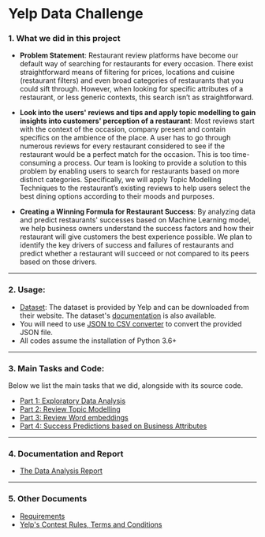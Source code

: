 # Yelp Data Challenge

### 1. What we did in this project

* **Problem Statement**: Restaurant review platforms have become our default way of searching for restaurants for every occasion. There exist straightforward means of filtering for prices, locations and cuisine (restaurant filters) and even broad categories of restaurants that you could sift through. However, when looking for specific attributes of a restaurant, or less generic contexts, this search isn’t as straightforward.

* **Look into the users' reviews and tips and apply topic modelling to gain insights into customers' perception of a restaurant**: Most reviews start with the context of the occasion, company present and contain specifics on the ambience of the place. A user has to go through numerous reviews for every restaurant considered to see if the restaurant would be a perfect match for the occasion. This is too time-consuming a process. Our team is looking to provide a solution to this problem by enabling users to search for restaurants based on more distinct categories. Specifically, we will apply Topic Modelling Techniques to the restaurant’s existing reviews to help users select the best dining options according to their moods and purposes.    

* **Creating a Winning Formula for Restaurant Success**: By analyzing data and predict restaurants' successes based on Machine Learning model, we help business owners understand the success factors and how their restaurant will give customers the best experience possible. We plan to identify the key drivers of success and failures of restaurants and predict whether a restaurant will succeed or not compared to its peers based on those drivers.
----------------------
### 2. Usage:
- [Dataset](https://www.yelp.com/dataset): The dataset is provided by Yelp and can be downloaded from their website. The dataset's [documentation](https://www.yelp.com/dataset/documentation/main) is also available.
- You will need to use [JSON to CSV converter](https://github.com/sahilarora93/Yelp_data_challenge/blob/master/json_to_csv_converter.py) to convert the provided JSON file. 
- All codes assume the installation of Python 3.6+ 

----------------------
### 3. Main Tasks and Code:

Below we list the main tasks that we did, alongside with its source code.

- [Part 1: Exploratory Data Analysis](https://github.com/sahilarora93/Yelp_data_challenge/blob/master/Part%201%20-%20Exploratory%20Data%20Analysis.ipynb)
- [Part 2: Review Topic Modelling](https://github.com/sahilarora93/Yelp_data_challenge/blob/master/Part%202%20-%20Review%20Topic%20Modelling.ipynb)
- [Part 3: Review Word embeddings](https://github.com/sahilarora93/Yelp_data_challenge/blob/master/Part%203%20-%20Reviews%20Word%20embeddings.ipynb)
- [Part 4: Success Predictions based on Business Attributes](https://github.com/sahilarora93/Yelp_data_challenge/blob/master/Part%204%20-%20Success%20Predictions%20based%20on%20Business%20Attributes.ipynb)
-------------------------------------
### 4. Documentation and Report

- [The Data Analysis Report](https://github.com/sahilarora93/Yelp_data_challenge/blob/master/%5BReport%5D%20Yelp%20Data%20Project.pdf)

-------------------------------------
### 5. Other Documents

- [Requirements](https://github.com/sahilarora93/Yelp_data_challenge/blob/master/requirements.txt)
- [Yelp's Contest Rules, Terms and Conditions](https://github.com/sahilarora93/Yelp_data_challenge/blob/master/%5BDocument%5D%20Yelp_Dataset_Challenge_Round_12.pdf)
